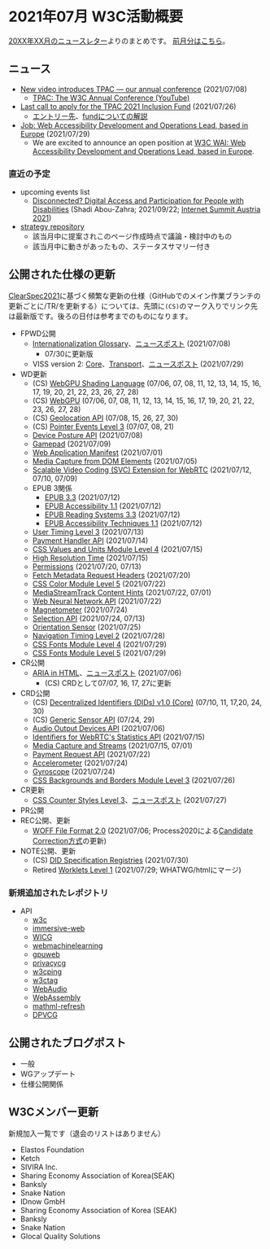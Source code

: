 # 2021年07月 W3C活動概要

[20XX年XX月のニュースレター](https://lists.w3.org/Archives/Public/w3c-announce/2021JulSep/subject.html)よりのまとめです。
[前月分はこちら](202106.md)。

## ニュース

* [New video introduces TPAC — our annual conference](https://www.w3.org/blog/news/archives/9146) (2021/07/08)
  * [TPAC: The W3C Annual Conference (YouTube)](https://www.youtube.com/watch?v=7GZu9LP6KRo)
* [Last call to apply for the TPAC 2021 Inclusion Fund](https://www.w3.org/blog/news/archives/9161) (2021/07/26)
  * [エントリー先](https://www.w3.org/2002/09/wbs/1/InclusionFund2021/)、[fundについての解説](https://www.w3.org/blog/2021/06/diversity-and-inclusion-at-w3c-inclusion-fund-and-fellowships-for-tpac-2021/)
* [Job: Web Accessibility Development and Operations Lead, based in Europe](https://www.w3.org/blog/news/archives/9174) (2021/07/29)
  * We are excited to announce an open position at [W3C WAI: Web Accessibility Development and Operations Lead, based in Europe](https://www.w3.org/Consortium/Recruitment/#2021-wai-dev-ops-lead).

### 直近の予定

* upcoming events list
  * [Disconnected? Digital Access and Participation for People with Disabilities](https://www.w3.org/blog/talks/event/disconnected-digital-access-and-participation-for-people-with-disabilities/) (Shadi Abou-Zahra; 2021/09/22; [Internet Summit Austria 2021](https://www.w3.org/blog/talks/venue/internet-summit-austria-2021/))
* [strategy repository](https://github.com/w3c/strategy/issues)
  * 該当月中に提案されこのページ作成時点で議論・検討中のもの
  * 該当月中に動きがあったもの、ステータスサマリー付き

## 公開された仕様の更新

[ClearSpec2021](https://github.com/w3c/tr-pages/blob/main/clearspec2021.md)に基づく頻繁な更新の仕様（GitHubでのメイン作業ブランチの更新ごとに/TR/を更新する）については、先頭に`(CS)`のマーク入りでリンク先は最新版です。後ろの日付は参考までのものになります。

* FPWD公開
  * [Internationalization Glossary](https://www.w3.org/TR/2021/WD-i18n-glossary-20210708/)、[ニュースポスト](https://www.w3.org/blog/news/archives/9151) (2021/07/08)
    * 07/30に更新版
  * VISS version 2: [Core](https://www.w3.org/TR/2021/WD-viss2-core-20210729/)、[Transport](https://www.w3.org/TR/2021/WD-viss2-transport-20210729/)、[ニュースポスト](https://www.w3.org/blog/news/archives/9171) (2021/07/29)
* WD更新
  * (CS) [WebGPU Shading Language](https://www.w3.org/TR/WGSL/) (07/06, 07, 08, 11, 12, 13, 14, 15, 16, 17, 19, 20, 21, 22, 23, 26, 27, 28)
  * (CS) [WebGPU](https://www.w3.org/TR/webgpu/) (07/06, 07, 08, 11, 12, 13, 14, 15, 16, 17, 19, 20, 21, 22, 23, 26, 27, 28)
  * (CS) [Geolocation API](https://www.w3.org/TR/geolocation/) (07/08, 15, 26, 27, 30)
  * (CS) [Pointer Events Level 3](https://www.w3.org/TR/pointerevents3/) (07/07, 08, 21)
  * [Device Posture API](https://www.w3.org/TR/2021/WD-device-posture-20210708/) (2021/07/08)
  * [Gamepad](https://www.w3.org/TR/2021/WD-gamepad-20210709/) (2021/07/09)
  * [Web Application Manifest](https://www.w3.org/TR/2021/WD-appmanifest-20210701/) (2021/07/01)
  * [Media Capture from DOM Elements](https://www.w3.org/TR/2021/WD-mediacapture-fromelement-20210705/) (2021/07/05)
  * [Scalable Video Coding (SVC) Extension for WebRTC](https://www.w3.org/TR/2021/WD-webrtc-svc-20210712/) (2021/07/12, 07/10, 07/09)
  * EPUB 3関係
    * [EPUB 3.3](https://www.w3.org/TR/2021/WD-epub-33-20210712/) (2021/07/12)
    * [EPUB Accessibility 1.1](https://www.w3.org/TR/2021/WD-epub-a11y-11-20210712/) (2021/07/12)
    * [EPUB Reading Systems 3.3](https://www.w3.org/TR/2021/WD-epub-rs-33-20210712/) (2021/07/12)
    * [EPUB Accessibility Techniques 1.1](https://www.w3.org/TR/2021/WD-epub-a11y-tech-11-20210712/) (2021/07/12)
  * [User Timing Level 3](https://www.w3.org/TR/2021/WD-user-timing-3-20210713/) (2021/07/13)
  * [Payment Handler API](https://www.w3.org/TR/2021/WD-payment-handler-20210714/) (2021/07/14)
  * [CSS Values and Units Module Level 4](https://www.w3.org/TR/2021/WD-css-values-4-20210715/) (2021/07/15)
  * [High Resolution Time](https://www.w3.org/TR/2021/WD-hr-time-3-20210715/) (2021/07/15)
  * [Permissions](https://www.w3.org/TR/2021/WD-permissions-20210720/) (2021/07/20, 07/13)
  * [Fetch Metadata Request Headers](https://www.w3.org/TR/2021/WD-fetch-metadata-20210720/) (2021/07/20)
  * [CSS Color Module Level 5](https://www.w3.org/TR/2021/WD-css-color-5-20210722/) (2021/07/22)
  * [MediaStreamTrack Content Hints](https://www.w3.org/TR/2021/WD-mst-content-hint-20210722/) (2021/07/22, 07/01)
  * [Web Neural Network API](https://www.w3.org/TR/2021/WD-webnn-20210722/) (2021/07/22)
  * [Magnetometer](https://www.w3.org/TR/2021/WD-magnetometer-20210724/) (2021/07/24)
  * [Selection API](https://www.w3.org/TR/2021/WD-selection-api-20210724/) (2021/07/24, 07/13)
  * [Orientation Sensor](https://www.w3.org/TR/2021/WD-orientation-sensor-20210725/) (2021/07/25)
  * [Navigation Timing Level 2](https://www.w3.org/TR/2021/WD-navigation-timing-2-20210728/) (2021/07/28)
  * [CSS Fonts Module Level 4](https://www.w3.org/TR/2021/WD-css-fonts-4-20210729/) (2021/07/29)
  * [CSS Fonts Module Level 5](https://www.w3.org/TR/2021/WD-css-fonts-5-20210729/) (2021/07/29)
* CR公開
  * [ARIA in HTML](https://www.w3.org/TR/2021/CR-html-aria-20210706/)、[ニュースポスト](https://www.w3.org/blog/news/archives/9144) (2021/07/06)
    * (CS) CRDとして07/07, 16, 17, 27に更新
* CRD公開
  * (CS) [Decentralized Identifiers (DIDs) v1.0 (Core)](https://www.w3.org/TR/did-core/) (07/10, 11, 17,20, 24, 30)
  * (CS) [Generic Sensor API](https://www.w3.org/TR/generic-sensor/) (07/24, 29)
  * [Audio Output Devices API](https://www.w3.org/TR/2021/CRD-audio-output-20210706/) (2021/07/06)
  * [Identifiers for WebRTC's Statistics API](https://www.w3.org/TR/2021/CRD-webrtc-stats-20210715/) (2021/07/15)
  * [Media Capture and Streams](https://www.w3.org/TR/2021/CRD-mediacapture-streams-20210715/) (2021/07/15, 07/01)
  * [Payment Request API](https://www.w3.org/TR/2021/CRD-payment-request-20210722/) (2021/07/22)
  * [Accelerometer](https://www.w3.org/TR/2021/CRD-accelerometer-20210724/) (2021/07/24)
  * [Gyroscope](https://www.w3.org/TR/2021/CRD-gyroscope-20210724/) (2021/07/24)
  * [CSS Backgrounds and Borders Module Level 3](https://www.w3.org/TR/2021/CRD-css-backgrounds-3-20210726/) (2021/07/26)
* CR更新
  * [CSS Counter Styles Level 3](https://www.w3.org/TR/2021/CR-css-counter-styles-3-20210727/)、[ニュースポスト](https://www.w3.org/blog/news/archives/9169) (2021/07/27)
* PR公開
* REC公開、更新
  * [WOFF File Format 2.0](https://www.w3.org/TR/2021/REC-WOFF2-20210706/) (2021/07/06; Process2020による[Candidate Correction方式](https://www.w3.org/TR/2021/REC-WOFF2-20210706/#changes-since-REC)の更新)
* NOTE公開、更新
  * (CS) [DID Specification Registries](https://www.w3.org/TR/did-spec-registries/) (2021/07/30)
  * Retired [Worklets Level 1](https://www.w3.org/TR/2021/NOTE-worklets-1-20210729/) (2021/07/29; WHATWG/htmlにマージ)

### 新規追加されたレポジトリ

* API
  * [w3c](https://api.github.com/orgs/w3c/repos?direction=desc&sort=created)
  * [immersive-web](https://api.github.com/orgs/immersive-web/repos?direction=desc&sort=created)
  * [WICG](https://api.github.com/orgs/WICG/repos?direction=desc&sort=created)
  * [webmachinelearning](https://api.github.com/orgs/webmachinelearning/repos?direction=desc&sort=created)
  * [gpuweb](https://api.github.com/orgs/gpuweb/repos?direction=desc&sort=created)
  * [privacycg](https://api.github.com/orgs/privacycg/repos?direction=desc&sort=created)
  * [w3cping](https://api.github.com/orgs/w3cping/repos?direction=desc&sort=created)
  * [w3ctag](https://api.github.com/orgs/w3ctag/repos?direction=desc&sort=created)
  * [WebAudio](https://api.github.com/orgs/WebAudio/repos?direction=desc&sort=created)
  * [WebAssembly](https://api.github.com/orgs/WebAssembly/repos?direction=desc&sort=created)
  * [mathml-refresh](https://api.github.com/orgs/mathml-refresh/repos?direction=desc&sort=created)
  * [DPVCG](https://api.github.com/orgs/dpvcg/repos?direction=desc&sort=created)

## 公開されたブログポスト

* 一般
* WGアップデート
* 仕様公開関係

## W3Cメンバー更新

新規加入一覧です（退会のリストはありません）

* Elastos Foundation
* Ketch
* SIVIRA Inc.
* Sharing Economy Association of Korea(SEAK)
* Banksly
* Snake Nation
* IDnow GmbH
* Sharing Economy Association of Korea (SEAK)
* Banksly
* Snake Nation
* Glocal Quality Solutions
